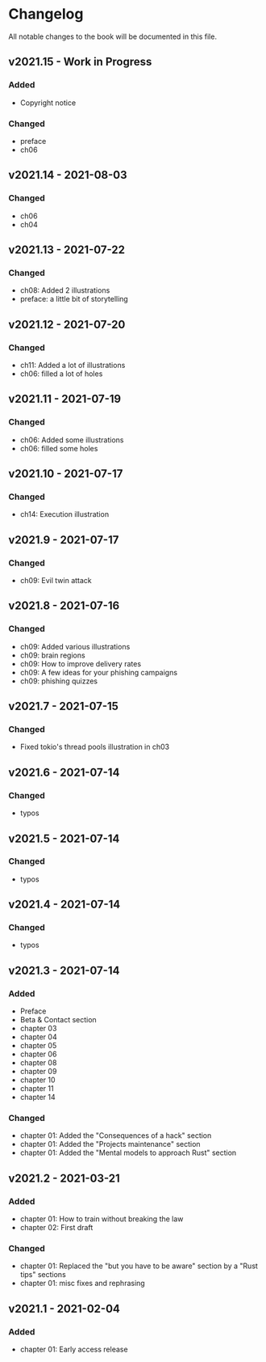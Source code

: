 # Changelog

All notable changes to the book will be documented in this file.


## v2021.15 - Work in Progress

### Added

* Copyright notice

### Changed

* preface
* ch06


## v2021.14 - 2021-08-03

### Changed

* ch06
* ch04


## v2021.13 - 2021-07-22

### Changed

* ch08: Added 2 illustrations
* preface: a little bit of storytelling



## v2021.12 - 2021-07-20

### Changed

* ch11: Added a lot of illustrations
* ch06: filled a lot of holes


## v2021.11 - 2021-07-19

### Changed

* ch06: Added some illustrations
* ch06: filled some holes



## v2021.10 - 2021-07-17

### Changed

* ch14: Execution illustration



## v2021.9 - 2021-07-17

### Changed

* ch09: Evil twin attack


## v2021.8 - 2021-07-16

### Changed

* ch09: Added various illustrations
* ch09: brain regions
* ch09: How to improve delivery rates
* ch09: A few ideas for your phishing campaigns
* ch09: phishing quizzes



## v2021.7 - 2021-07-15

### Changed

* Fixed tokio's thread pools illustration in ch03



## v2021.6 - 2021-07-14

### Changed

* typos



## v2021.5 - 2021-07-14

### Changed

* typos



## v2021.4 - 2021-07-14

### Changed

* typos



## v2021.3 - 2021-07-14

### Added

* Preface
* Beta & Contact section
* chapter 03
* chapter 04
* chapter 05
* chapter 06
* chapter 08
* chapter 09
* chapter 10
* chapter 11
* chapter 14

### Changed

* chapter 01: Added the "Consequences of a hack" section
* chapter 01: Added the "Projects maintenance" section
* chapter 01: Added the "Mental models to approach Rust" section



## v2021.2 - 2021-03-21

### Added

* chapter 01: How to train without breaking the law
* chapter 02: First draft

### Changed

* chapter 01: Replaced the "but you have to be aware" section by a "Rust tips" sections
* chapter 01: misc fixes and rephrasing



## v2021.1 - 2021-02-04

### Added

* chapter 01: Early access release
